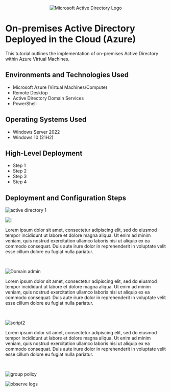 <p align="center">
<img src="https://i.imgur.com/pU5A58S.png" alt="Microsoft Active Directory Logo"/>
</p>

<h1>On-premises Active Directory Deployed in the Cloud (Azure)</h1>
This tutorial outlines the implementation of on-premises Active Directory within Azure Virtual Machines.<br />


<h2>Environments and Technologies Used</h2>

- Microsoft Azure (Virtual Machines/Compute)
- Remote Desktop
- Active Directory Domain Services
- PowerShell

<h2>Operating Systems Used </h2>

- Windows Server 2022
- Windows 10 (21H2)

<h2>High-Level Deployment</h2>

- Step 1
- Step 2
- Step 3
- Step 4

<h2>Deployment and Configuration Steps</h2>

![active directory 1](https://github.com/user-attachments/assets/3870bd61-57bd-4b14-a722-bfac9efa9a0d)




![l](https://github.com/user-attachments/assets/0acc83bc-93cc-4eb6-a5a3-c3663890bf20)

Lorem ipsum dolor sit amet, consectetur adipiscing elit, sed do eiusmod tempor incididunt ut labore et dolore magna aliqua. Ut enim ad minim veniam, quis nostrud exercitation ullamco laboris nisi ut aliquip ex ea commodo consequat. Duis aute irure dolor in reprehenderit in voluptate velit esse cillum dolore eu fugiat nulla pariatur.
</p>
<br />

![Domain admin](https://github.com/user-attachments/assets/d39a1e70-46e8-490b-ad2f-2d4ffa5c75b2)



Lorem ipsum dolor sit amet, consectetur adipiscing elit, sed do eiusmod tempor incididunt ut labore et dolore magna aliqua. Ut enim ad minim veniam, quis nostrud exercitation ullamco laboris nisi ut aliquip ex ea commodo consequat. Duis aute irure dolor in reprehenderit in voluptate velit esse cillum dolore eu fugiat nulla pariatur.

<br />

![script2](https://github.com/user-attachments/assets/cc616d68-3ea0-45a2-a11a-cf445e05f15e)


Lorem ipsum dolor sit amet, consectetur adipiscing elit, sed do eiusmod tempor incididunt ut labore et dolore magna aliqua. Ut enim ad minim veniam, quis nostrud exercitation ullamco laboris nisi ut aliquip ex ea commodo consequat. Duis aute irure dolor in reprehenderit in voluptate velit esse cillum dolore eu fugiat nulla pariatur.
</p>
<br />

![group policy](https://github.com/user-attachments/assets/f0baa814-a93d-447c-b3d2-f85b2f857030)






![observe logs](https://github.com/user-attachments/assets/a0b101e1-df96-427e-aaa5-718462d75e61)




